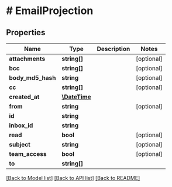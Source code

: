 # # EmailProjection

## Properties

Name | Type | Description | Notes
------------ | ------------- | ------------- | -------------
**attachments** | **string[]** |  | [optional] 
**bcc** | **string[]** |  | [optional] 
**body_md5_hash** | **string** |  | [optional] 
**cc** | **string[]** |  | [optional] 
**created_at** | [**\DateTime**](\DateTime) |  | 
**from** | **string** |  | [optional] 
**id** | **string** |  | 
**inbox_id** | **string** |  | 
**read** | **bool** |  | [optional] 
**subject** | **string** |  | [optional] 
**team_access** | **bool** |  | [optional] 
**to** | **string[]** |  | 

[[Back to Model list]](../../README#documentation-for-models) [[Back to API list]](../../README#documentation-for-api-endpoints) [[Back to README]](../../README)


